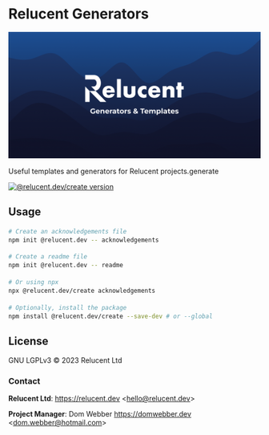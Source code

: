 # Relucent Generators

![Relucent Generators Cover Image](cover.png)

Useful templates and generators for Relucent projects.generate

[![@relucent.dev/create version]][npmjs-package]

[npmjs-package]: https://npmjs.com/@relucent.dev/create
[@relucent.dev/create version]: https://img.shields.io/npm/v/%40relucent.dev/create

## Usage

```bash
# Create an acknowledgements file
npm init @relucent.dev -- acknowledgements

# Create a readme file
npm init @relucent.dev -- readme

# Or using npx
npx @relucent.dev/create acknowledgements

# Optionally, install the package
npm install @relucent.dev/create --save-dev # or --global
```

## License

GNU LGPLv3 &copy; 2023 Relucent Ltd

### Contact

**Relucent Ltd**: <https://relucent.dev> <<hello@relucent.dev>>

**Project Manager**: Dom Webber <https://domwebber.dev> <<dom.webber@hotmail.com>>
